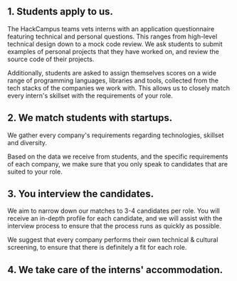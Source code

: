 ## 1. Students apply to us.

The HackCampus teams vets interns with an application questionnaire featuring technical and personal questions. This ranges from high-level technical design down to a mock code review. We ask students to submit examples of personal projects that they have worked on, and review the source code of their projects.

Additionally, students are asked to assign themselves scores on a wide range of programming languages, libraries and tools, collected from the tech stacks of the companies we work with. This allows us to closely match every intern's skillset with the requirements of your role.

## 2. We match students with startups.

We gather every company's requirements regarding technologies, skillset and diversity.

Based on the data we receive from students, and the specific requirements of each company, we make sure that you only speak to candidates that are suited to your role.

## 3. You interview the candidates.

We aim to narrow down our matches to 3-4 candidates per role. You will receive an in-depth profile for each candidate, and we will assist with the interview process to ensure that the process runs as quickly as possible.

We suggest that every company performs their own technical & cultural screening, to ensure that there is definitely a fit for each role.

## 4. We take care of the interns' accommodation.
